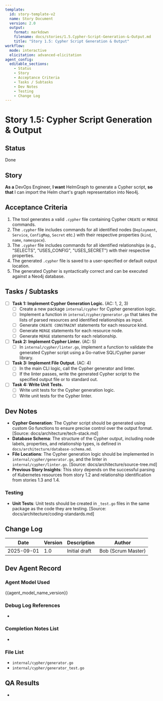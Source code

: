 ```yaml
---
template:
  id: story-template-v2
  name: Story Document
  version: 2.0
  output:
    format: markdown
    filename: docs/stories/1.5.Cypher-Script-Generation-&-Output.md
    title: "Story 1.5: Cypher Script Generation & Output"
workflow:
  mode: interactive
  elicitation: advanced-elicitation
agent_config:
  editable_sections:
    - Status
    - Story
    - Acceptance Criteria
    - Tasks / Subtasks
    - Dev Notes
    - Testing
    - Change Log
---
```

# Story 1.5: Cypher Script Generation & Output

## Status
Done

## Story
**As a** DevOps Engineer,
**I want** HelmGraph to generate a Cypher script,
**so that** I can import the Helm chart's graph representation into Neo4j.

## Acceptance Criteria
1. The tool generates a valid `.cypher` file containing Cypher `CREATE` or `MERGE` commands.
2. The `.cypher` file includes commands for all identified nodes (`Deployment`, `Service`, `ConfigMap`, `Secret` etc.) with their respective properties (`kind`, `name`, `namespace`).
3. The `.cypher` file includes commands for all identified relationships (e.g., "SELECTS", "USES_CONFIG", "USES_SECRET") with their respective properties.
4. The generated `.cypher` file is saved to a user-specified or default output location.
5. The generated Cypher is syntactically correct and can be executed against a Neo4j database.

## Tasks / Subtasks
- [ ] **Task 1: Implement Cypher Generation Logic.** (AC: 1, 2, 3)
    - [ ] Create a new package `internal/cypher` for Cypher generation logic.
    - [ ] Implement a function in `internal/cypher/generator.go` that takes the lists of parsed resources and identified relationships as input.
    - [ ] Generate `CREATE CONSTRAINT` statements for each resource kind.
    - [ ] Generate `MERGE` statements for each resource node.
    - [ ] Generate `MERGE` statements for each relationship.
- [ ] **Task 2: Implement Cypher Linter.** (AC: 5)
    - [ ] In `internal/cypher/linter.go`, implement a function to validate the generated Cypher script using a Go-native SQL/Cypher parser library.
- [ ] **Task 3: Implement File Output.** (AC: 4)
    - [ ] In the main CLI logic, call the Cypher generator and linter.
    - [ ] If the linter passes, write the generated Cypher script to the specified output file or to standard out.
- [ ] **Task 4: Write Unit Tests.**
    - [ ] Write unit tests for the Cypher generation logic.
    - [ ] Write unit tests for the Cypher linter.

## Dev Notes
- **Cypher Generation**: The Cypher script should be generated using custom Go functions to ensure precise control over the output format. [Source: docs/architecture/tech-stack.md]
- **Database Schema**: The structure of the Cypher output, including node labels, properties, and relationship types, is defined in `docs/architecture/database-schema.md`.
- **File Locations**: The Cypher generation logic should be implemented in `internal/cypher/generator.go`, and the linter in `internal/cypher/linter.go`. [Source: docs/architecture/source-tree.md]
- **Previous Story Insights**: This story depends on the successful parsing of Kubernetes resources from story 1.2 and relationship identification from stories 1.3 and 1.4.

### Testing
- **Unit Tests**: Unit tests should be created in `_test.go` files in the same package as the code they are testing. [Source: docs/architecture/coding-standards.md]

## Change Log
| Date | Version | Description | Author |
|---|---|---|---|
| 2025-09-01 | 1.0 | Initial draft | Bob (Scrum Master) |

## Dev Agent Record
### Agent Model Used
{{agent_model_name_version}}
### Debug Log References
-
### Completion Notes List
-
### File List
- `internal/cypher/generator.go`
- `internal/cypher/generator_test.go`

## QA Results
-
